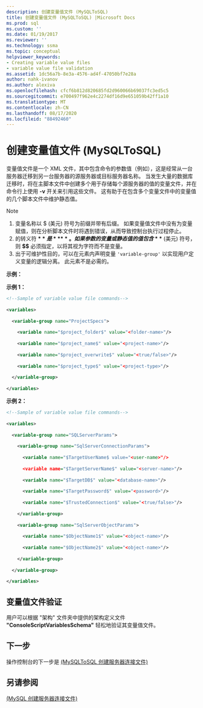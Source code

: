 ```yaml
---
description: 创建变量值文件 (MySQLToSQL)
title: 创建变量值文件 (MySQLToSQL) |Microsoft Docs
ms.prod: sql
ms.custom: ''
ms.date: 01/19/2017
ms.reviewer: ''
ms.technology: ssma
ms.topic: conceptual
helpviewer_keywords:
- Creating variable value files
- variable value file validation
ms.assetid: 1dc56a7b-8e3a-4576-ad4f-47050bf7e28a
author: nahk-ivanov
ms.author: alexiva
ms.openlocfilehash: cfcf6b812d820685fd2d960066b69037fc3ed5c5
ms.sourcegitcommit: e700497f962e4c2274df16d9e651059b42ff1a10
ms.translationtype: MT
ms.contentlocale: zh-CN
ms.lasthandoff: 08/17/2020
ms.locfileid: "88492460"
---
```

# <a name="creating-variable-value-files-mysqltosql"></a>创建变量值文件 (MySQLToSQL)
变量值文件是一个 XML 文件，其中包含命令的参数值（例如），这是经常从一台服务器迁移到另一台服务器的源服务器或目标服务器名称。 当发生大量的数据库迁移时，将在主脚本文件中创建多个用于存储每个源服务器的值的变量文件，并在命令行上使用 **-v** 开关来引用这些文件。 这有助于在包含多个变量文件中的变量值的几个脚本文件中维护静态值。  
  
> [!NOTE]  
> 1.  变量名称以 $ (美元) 符号为前缀并带有后缀。 如果变量值文件中没有为变量赋值，则在分析脚本文件时将遇到错误，从而导致控制台执行过程停止。  
> 2.  的转义符 **$** 是 **$$** 。 如果参数的变量或静态值的值包含 **$** (美元) 符号，则 **$$** 必须指定，以将其视为字符而不是变量。  
> 3.  出于可维护性目的，可以在元素内声明变量 `'variable-group'` 以实现用户定义变量的逻辑分离。  此元素不是必需的。  
  
**示例：**  
  
**示例 1：**  
  
```xml  
<!--Sample of variable value file commands-->  
  
<variables>  
  
  <variable-group name="ProjectSpecs">  
  
    <variable name="$project_folder$" value="<folder-name>"/>  
  
    <variable name="$project_name$" value="<project-name>"/>  
  
    <variable name="$project_overwrite$" value="<true/false>"/>  
  
    <variable name="$project_type$" value="<project-type>"/>  
  
  </variable-group>  
  
</variables>  
```  
**示例 2：**  
  
```xml  
<!--Sample of variable value file commands-->  
  
<variables>  
  
  <variable-group name="SQLServerParams">  
  
    <variable-group name="SqlServerConnectionParams">  
  
      <variable name="$TargetUserName$ value="<user-name>"/>  
  
      <variable name="$TargetServerName$" value="<server-name>"/>  
  
      <variable name="$TargetDB$" value="<database-name>"/>  
  
      <variable name="$TargetPassword$" value="<password>"/>  
  
      <variable name="$TrustedConnection$" value="<true/false>"/>  
  
    </variable-group>  
  
    <variable-group name="SqlServerObjectParams">  
  
      <variable name="$ObjectName1$" value="<object-name>"/>  
  
      <variable name="$ObjectName2$" value="<object-name>"/>  
  
    </variable-group>  
  
  </variable-group>  
  
</variables>  
```  
  
## <a name="variable-value-file-validation"></a>变量值文件验证  
用户可以根据 "架构" 文件夹中提供的架构定义文件 **"ConsoleScriptVariablesSchema"** 轻松地验证其变量值文件。  
  
## <a name="next-step"></a>下一步  
操作控制台的下一步是 [&#40;MySQLToSQL 创建服务器连接文件&#41;](../../ssma/mysql/creating-the-server-connection-files-mysqltosql.md)  
  
## <a name="see-also"></a>另请参阅  
[ (MySQL 创建服务器连接文件) ](https://msdn.microsoft.com/df0e970c-da0b-4118-b359-c9dcbbad16d6)  
  
